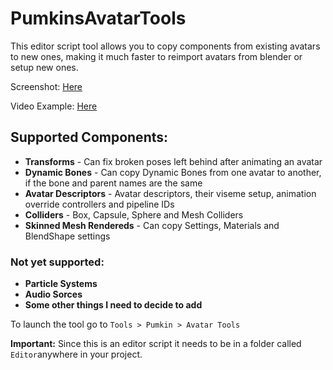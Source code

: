 # PumkinsAvatarTools
This editor script tool allows you to copy components from existing avatars to new ones, making it much faster to reimport avatars from blender or setup new ones.

Screenshot: [Here](https://puu.sh/C18OC/53ff07874f.png)

Video Example: [Here](https://puu.sh/BZMGY/53e5dad7c3.mp4)

## Supported Components:
- **Transforms** - Can fix broken poses left behind after animating an avatar
- **Dynamic Bones** - Can copy Dynamic Bones from one avatar to another, if the bone and parent names are the same
- **Avatar Descriptors** - Avatar descriptors, their viseme setup, animation override controllers and pipeline IDs
- **Colliders** - Box, Capsule, Sphere and Mesh Colliders
- **Skinned Mesh Rendereds** - Can copy Settings, Materials and BlendShape settings

### Not yet supported:
- **Particle Systems**
- **Audio Sorces**
- **Some other things I need to decide to add**

To launch the tool go to `Tools > Pumkin > Avatar Tools`

**Important:** Since this is an editor script it needs to be in a folder called `Editor`anywhere in your project.
